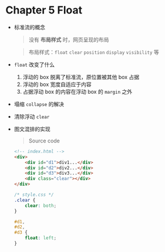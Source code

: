 # Chapter 5 Float

- 标准流的概念
  
  > 没有 **布局样式** 时，网页呈现的布局

  > 布局样式：`float` `clear` `position` `display` `visibility` 等

- `float` 改变了什么
  1. 浮动的 box 脱离了标准流，原位置被其他 box 占据
  2. 浮动的 box 宽度自适应于内容
  3. 占据浮动 box 的内容在浮动 box 的 `margin` 之外
- 塌缩 `collapse` 的解决
- 清除浮动 `clear`
- 图文混排的实现

    > Source code
    
    ```html
    <!-- index.html -->
    <div>
        <div id="d1">div1...</div>
        <div id="d2">div2...</div>
        <div id="d3">div3...</div>
        <div class="clear"></div>
    </div>    
    ```
    
    ```css
    /* style.css */
    .clear {
        clear: both;
    }
    
    #d1,
    #d2,
    #d3 {
        float: left;
    }
    ```
